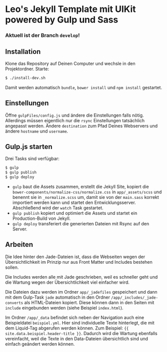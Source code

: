 # Leo's Jekyll Template mit UIKit powered by Gulp und Sass

### Aktuell ist der Branch `develop`!

## Installation
Klone das Repository auf Deinen Computer und wechsle in den Projektordner. Starte:

```sh
$ ./install-dev.sh
```

Damit werden automatisch `bundle`, `bower install` und `npm install` gestartet.

## Einstellungen

Öffne `gulpFiles/config.js` und ändere die Einstellungen falls nötig. Allerdings müssen eigentlich nur die `rsync` Einstellungen tatsächlich angepasst werden. Ändere `destination` zum Pfad Deines Webservers und ändere `hostname` und `username`.

## Gulp.js starten

Drei Tasks sind verfügbar:

```sh
$ gulp
$ gulp publish
$ gulp deploy
```

- `gulp` baut die Assets zusammen, erstellt die Jekyll Site, kopiert die `bower-components/normalize-css/normalize.css` in `app/_assets/scss` und benennt sie in `_normalize.scss` um, damit sie von der `main.sass` korrekt importiert werden kann und startet den Entwicklungsserver. Abschließend wird der `watch` Task gestartet.
- `gulp publish` kopiert und optimiert die Assets und startet ein Production-Build von Jekyll.
- `gulp deploy` transferiert die generierten Dateien mit Rsync auf den Server.

## Arbeiten

Die Idee hinter den Jade-Dateien ist, dass die Webseiten wegen der Übersichtlichkeit im Prinzip nur aus Front Matter und Includes bestehen sollen.

Die Includes werden alle mit Jade geschrieben, weil es schneller geht und die Wartung wegen der Übersichtlichkeit viel einfacher wird.

Die Dateien dazu werden im Ordner `app/_jadefiles` gespeichert und dann mit dem Gulp-Task `jade` automatisch in den Ordner `/app/_includes/_jade-converts` als HTML-Dateien kopiert. Diese können dann in den Seiten mit `include` eingebunden werden (siehe Beispiel `index.html`).

Im Ordner `/app/_data` befindet sich neben der Navigation auch eine Beispieldatei `beispiel.yml`. Hier sind individuelle Texte hinterlegt, die mit dem Liquid-Tag abgerufen werden können. Zum Beispiel: `{{ site.data.beispiel.header-title }}`. Dadurch wird die Wartung ebenfalls vereinfacht, weil die Texte in den Data-Dateien übersichtlich sind und einfach geändert werden können.
